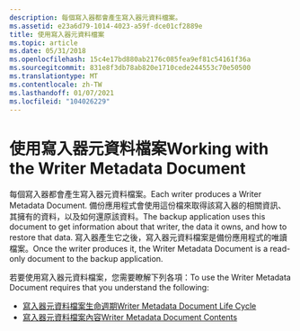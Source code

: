 ```yaml
---
description: 每個寫入器都會產生寫入器元資料檔案。
ms.assetid: e23a6d79-1014-4023-a59f-dce01cf2889e
title: 使用寫入器元資料檔案
ms.topic: article
ms.date: 05/31/2018
ms.openlocfilehash: 15c4e17bd880ab2176c085fea9ef81c54161f36a
ms.sourcegitcommit: 831e8f3db78ab820e1710cede244553c70e50500
ms.translationtype: MT
ms.contentlocale: zh-TW
ms.lasthandoff: 01/07/2021
ms.locfileid: "104026229"
---
```

# <a name="working-with-the-writer-metadata-document"></a><span data-ttu-id="dd9fb-103">使用寫入器元資料檔案</span><span class="sxs-lookup"><span data-stu-id="dd9fb-103">Working with the Writer Metadata Document</span></span>

<span data-ttu-id="dd9fb-104">每個寫入器都會產生寫入器元資料檔案。</span><span class="sxs-lookup"><span data-stu-id="dd9fb-104">Each writer produces a Writer Metadata Document.</span></span> <span data-ttu-id="dd9fb-105">備份應用程式會使用這份檔來取得該寫入器的相關資訊、其擁有的資料，以及如何還原該資料。</span><span class="sxs-lookup"><span data-stu-id="dd9fb-105">The backup application uses this document to get information about that writer, the data it owns, and how to restore that data.</span></span> <span data-ttu-id="dd9fb-106">寫入器產生它之後，寫入器元資料檔案是備份應用程式的唯讀檔案。</span><span class="sxs-lookup"><span data-stu-id="dd9fb-106">Once the writer produces it, the Writer Metadata Document is a read-only document to the backup application.</span></span>

<span data-ttu-id="dd9fb-107">若要使用寫入器元資料檔案，您需要瞭解下列各項：</span><span class="sxs-lookup"><span data-stu-id="dd9fb-107">To use the Writer Metadata Document requires that you understand the following:</span></span>

-   [<span data-ttu-id="dd9fb-108">寫入器元資料檔案生命週期</span><span class="sxs-lookup"><span data-stu-id="dd9fb-108">Writer Metadata Document Life Cycle</span></span>](writer-metadata-document-life-cycle.md)
-   [<span data-ttu-id="dd9fb-109">寫入器元資料檔案內容</span><span class="sxs-lookup"><span data-stu-id="dd9fb-109">Writer Metadata Document Contents</span></span>](writer-metadata-document-contents.md)

 

 



